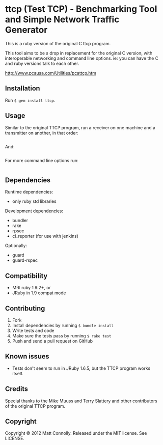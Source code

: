 # ttcp (Test TCP) - Benchmarking Tool and Simple Network Traffic Generator

This is a ruby version of the original C ttcp program.

This tool aims to be a drop in replacement for the original C version, with interoperable networking and command line options. ie: you can have the C and ruby versions talk to each other.

http://www.pcausa.com/Utilities/pcattcp.htm

## Installation

Run `$ gem install ttcp`.

## Usage

Similar to the original TTCP program, run a receiver on one machine and a transmitter on another, in that order:
```machine1$ ttcp -r [-p <port>]
```

And:
```machine2$ ttcp -t <machine1_ip_address> [-p port]
```

For more command line options run:
```machine1$ ttcp --help
```

## Dependencies

Runtime dependencies:

* only ruby std libraries

Development dependencies:

* bundler
* rake
* rpsec
* ci_reporter (for use with jenkins)

Optionally:

* guard
* guard-rspec

## Compatibility

* MRI ruby 1.9.2+, or
* JRuby in 1.9 compat mode

## Contributing

1. Fork
2. Install dependencies by running `$ bundle install`
3. Write tests and code
4. Make sure the tests pass by running `$ rake test`
5. Push and send a pull request on GitHub

## Known issues

* Tests don't seem to run in JRuby 1.6.5, but the TTCP program works itself.

## Credits

Special thanks to the Mike Muuss and Terry Slattery and other contributors of the original TTCP program.

## Copyright

Copyright © 2012 Matt Connolly. Released under the MIT license. See LICENSE.
